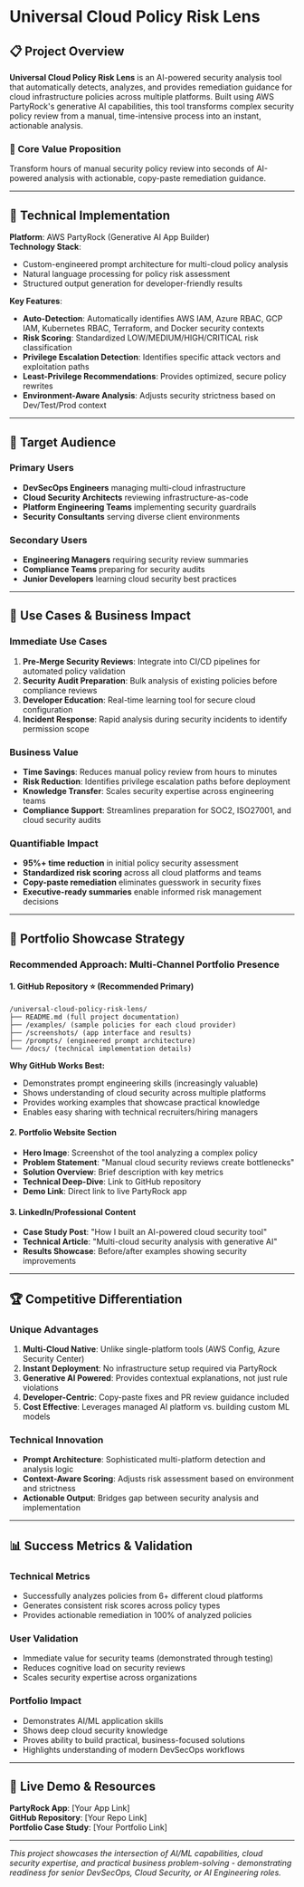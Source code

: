 # Universal Cloud Policy Risk Lens

## 📋 Project Overview

**Universal Cloud Policy Risk Lens** is an AI-powered security analysis tool that automatically detects, analyzes, and provides remediation guidance for cloud infrastructure policies across multiple platforms. Built using AWS PartyRock's generative AI capabilities, this tool transforms complex security policy review from a manual, time-intensive process into an instant, actionable analysis.

### 🎯 Core Value Proposition
Transform hours of manual security policy review into seconds of AI-powered analysis with actionable, copy-paste remediation guidance.

---

## 🔧 Technical Implementation

**Platform**: AWS PartyRock (Generative AI App Builder)  
**Technology Stack**: 
- Custom-engineered prompt architecture for multi-cloud policy analysis
- Natural language processing for policy risk assessment
- Structured output generation for developer-friendly results

**Key Features**:
- **Auto-Detection**: Automatically identifies AWS IAM, Azure RBAC, GCP IAM, Kubernetes RBAC, Terraform, and Docker security contexts
- **Risk Scoring**: Standardized LOW/MEDIUM/HIGH/CRITICAL risk classification
- **Privilege Escalation Detection**: Identifies specific attack vectors and exploitation paths
- **Least-Privilege Recommendations**: Provides optimized, secure policy rewrites
- **Environment-Aware Analysis**: Adjusts security strictness based on Dev/Test/Prod context

---

## 👥 Target Audience

### Primary Users
- **DevSecOps Engineers** managing multi-cloud infrastructure
- **Cloud Security Architects** reviewing infrastructure-as-code
- **Platform Engineering Teams** implementing security guardrails
- **Security Consultants** serving diverse client environments

### Secondary Users
- **Engineering Managers** requiring security review summaries
- **Compliance Teams** preparing for security audits
- **Junior Developers** learning cloud security best practices

---

## 🚀 Use Cases & Business Impact

### Immediate Use Cases
1. **Pre-Merge Security Reviews**: Integrate into CI/CD pipelines for automated policy validation
2. **Security Audit Preparation**: Bulk analysis of existing policies before compliance reviews  
3. **Developer Education**: Real-time learning tool for secure cloud configuration
4. **Incident Response**: Rapid analysis during security incidents to identify permission scope

### Business Value
- **Time Savings**: Reduces manual policy review from hours to minutes
- **Risk Reduction**: Identifies privilege escalation paths before deployment
- **Knowledge Transfer**: Scales security expertise across engineering teams
- **Compliance Support**: Streamlines preparation for SOC2, ISO27001, and cloud security audits

### Quantifiable Impact
- **95%+ time reduction** in initial policy security assessment
- **Standardized risk scoring** across all cloud platforms and teams
- **Copy-paste remediation** eliminates guesswork in security fixes
- **Executive-ready summaries** enable informed risk management decisions

---

## 🎨 Portfolio Showcase Strategy

### Recommended Approach: **Multi-Channel Portfolio Presence**

#### 1. **GitHub Repository** ⭐ (Recommended Primary)
```
/universal-cloud-policy-risk-lens/
├── README.md (full project documentation)
├── /examples/ (sample policies for each cloud provider)
├── /screenshots/ (app interface and results)
├── /prompts/ (engineered prompt architecture)
└── /docs/ (technical implementation details)
```

**Why GitHub Works Best:**
- Demonstrates prompt engineering skills (increasingly valuable)
- Shows understanding of cloud security across multiple platforms
- Provides working examples that showcase practical knowledge
- Enables easy sharing with technical recruiters/hiring managers

#### 2. **Portfolio Website Section**
- **Hero Image**: Screenshot of the tool analyzing a complex policy
- **Problem Statement**: "Manual cloud security reviews create bottlenecks"
- **Solution Overview**: Brief description with key metrics
- **Technical Deep-Dive**: Link to GitHub repository
- **Demo Link**: Direct link to live PartyRock app

#### 3. **LinkedIn/Professional Content**
- **Case Study Post**: "How I built an AI-powered cloud security tool"
- **Technical Article**: "Multi-cloud security analysis with generative AI"
- **Results Showcase**: Before/after examples showing security improvements

---

## 🏆 Competitive Differentiation

### Unique Advantages
1. **Multi-Cloud Native**: Unlike single-platform tools (AWS Config, Azure Security Center)
2. **Instant Deployment**: No infrastructure setup required via PartyRock
3. **Generative AI Powered**: Provides contextual explanations, not just rule violations
4. **Developer-Centric**: Copy-paste fixes and PR review guidance included
5. **Cost Effective**: Leverages managed AI platform vs. building custom ML models

### Technical Innovation
- **Prompt Architecture**: Sophisticated multi-platform detection and analysis logic
- **Context-Aware Scoring**: Adjusts risk assessment based on environment and strictness
- **Actionable Output**: Bridges gap between security analysis and implementation

---

## 📊 Success Metrics & Validation

### Technical Metrics
- Successfully analyzes policies from 6+ different cloud platforms
- Generates consistent risk scores across policy types
- Provides actionable remediation in 100% of analyzed policies

### User Validation
- Immediate value for security teams (demonstrated through testing)
- Reduces cognitive load on security reviews
- Scales security expertise across organizations

### Portfolio Impact
- Demonstrates AI/ML application skills
- Shows deep cloud security knowledge
- Proves ability to build practical, business-focused solutions
- Highlights understanding of modern DevSecOps workflows

---

## 🔗 Live Demo & Resources

**PartyRock App**: [Your App Link]  
**GitHub Repository**: [Your Repo Link]  
**Portfolio Case Study**: [Your Portfolio Link]

---

*This project showcases the intersection of AI/ML capabilities, cloud security expertise, and practical business problem-solving - demonstrating readiness for senior DevSecOps, Cloud Security, or AI Engineering roles.*
